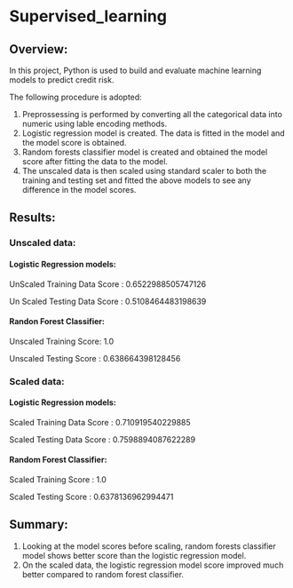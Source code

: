 # Supervised_learning

## Overview:

In this project, Python is used to build and evaluate machine learning models to predict credit risk. 

The following procedure is adopted:
1. Preprossessing is performed by converting all the categorical data into numeric using lable encoding methods. 
1. Logistic regression model is created. The data is fitted in the model and the model score is obtained. 
2. Random forests classifier model is created and obtained the model score after fitting the data to the model. 
3. The unscaled data is then scaled using standard scaler to both the training and testing set and fitted the above models to see any difference in the model scores.



## Results:

### Unscaled data:

#### Logistic Regression models:
UnScaled Training Data Score : 0.6522988505747126

Un Scaled Testing Data Score : 0.5108464483198639

#### Randon Forest Classifier:
Unscaled Training Score: 1.0

Unscaled Testing Score : 0.638664398128456


### Scaled data:

#### Logistic Regression models:
Scaled Training Data Score  : 0.710919540229885

Scaled Testing Data Score   : 0.7598894087622289

#### Random Forest Classifier:

Scaled Training Score  : 1.0

Scaled Testing Score   : 0.6378136962994471


## Summary:
1. Looking at the model scores before scaling, random forests classifier model shows better score than the logistic regression model.  
2. On the scaled data, the logistic regression model score improved much better compared to random forest classifier.
